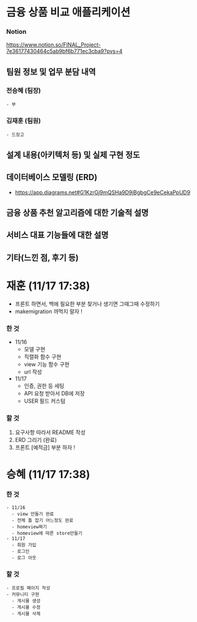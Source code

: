 # 금융 상품 비교 애플리케이션

### Notion
https://www.notion.so/FINAL_Project-7e36177430464c5ab9bf6b771ec3cba9?pvs=4



## 팀원 정보 및 업무 분담 내역
  ### 전승혜 (팀장)
    - 부
  ### 김재훈 (팀원)
    - 드장고
## 설계 내용(아키텍처 등) 및 실제 구현 정도
## 데이터베이스 모델링 (ERD)
  - https://app.diagrams.net#G1KzrGj9mQSHa9D9jBgbgCe9eCekaPpUD9
## 금융 상품 추천 알고리즘에 대한 기술적 설명

## 서비스 대표 기능들에 대한 설명

## 기타(느낀 점, 후기 등)


















# 재훈 (11/17 17:38)
- 프론트 하면서, 백에 필요한 부분 찾거나 생기면 그때그때 수정하기
- makemigration 까먹지 말자 !
### 한 것
  - 11/16
    - 모델 구현
    - 직렬화 함수 구현
    - view 기능 함수 구현
    - url 작성
  - 11/17
    - 인증, 권한 등 세팅
    - API 요청 받아서 DB에 저장
    - USER 필드 커스텀
### 할 것
1. 요구사항 따라서 README 작성
2. ERD 그리기 (완료)
3. 프론트 [예적금] 부분 하자 !




# 승혜 (11/17 17:38)
### 한 것
    - 11/16
      - view 만들기 완료
      - 전체 틀 잡기 어느정도 완료
      - homeview짜기
      - homeview에 따른 store만들기
    - 11/17
      - 회원 가입
      - 로그인
      - 로그 아웃
### 할 것
    - 프로필 페이지 작성
    - 커뮤니티 구현
      - 게시물 생성
      - 게시물 수정
      - 게시물 삭제
